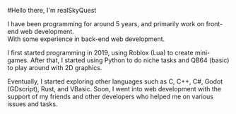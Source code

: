 #Hello there, I'm realSkyQuest

I have been programming for around 5 years, and primarily work on front-end web development.	
With some experience in back-end web development.

I first started programming in 2019, using Roblox (Lua) to create mini-games. After that, I started using Python to do niche tasks and QB64 (basic) to play around with 2D graphics.	

Eventually, I started exploring other languages such as C, C++, C#, Godot (GDscript), Rust, and VBasic. Soon, I went into web development with the support of my friends and other developers who helped me on various issues and tasks.